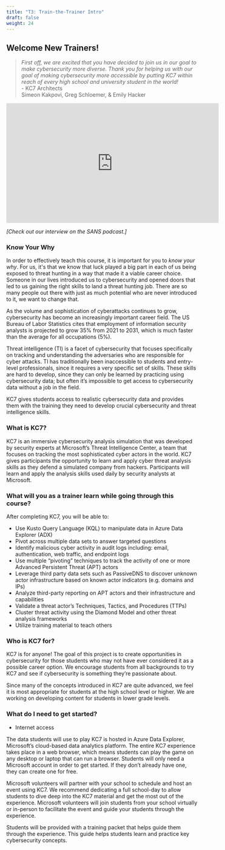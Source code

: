 ```yaml
---
title: "T3: Train-the-Trainer Intro"
draft: false
weight: 24
---
```

## Welcome New Trainers!   
 
>*First off, we are excited that you have decided to join us in our goal to make cybersecurity more diverse. Thank you for helping us with our goal of making cybersecurity more accessible by putting KC7 within reach of every high school and university student in the world!*           
            - KC7 Architects         
            Simeon Kakpovi, Greg Schloemer, & Emily Hacker
<!--{{< youtube b82yaK15kfQ >}}-->
<p style="text-align: center;"><iframe width="560" height="315" src="https://www.youtube.com/embed/b82yaK15kfQ" frameborder="0" allow="accelerometer; autoplay; encrypted-media; gyroscope; picture-in-picture" allowfullscreen></iframe></p>

*[Check out our interview on the SANS podcast.]*
### Know Your Why

In order to effectively teach this course, it is important for you to *know your why*. For us, it's that we know that luck played a big part in each of us being exposed to threat hunting in a way that made it a viable career choice. Someone in our lives introduced us to cybersecurity and opened doors that led to us gaining the right skills to land a threat hunting job. There are so many people out there with just as much potential who are never introduced to it, we want to change that.

As the volume and sophistication of cyberattacks continues to grow, cybersecurity has become an increasingly important career field. The US Bureau of Labor Statistics cites that employment of information security analysts is projected to grow 35% from 2021 to 2031, which is much faster than the average for all occupations (5%). 

Threat intelligence (TI) is a facet of cybersecurity that focuses specifically on tracking and understanding the adversaries who are responsible for cyber attacks. TI has traditionally been inaccessible to students and entry-level professionals, since it requires a very specific set of skills. These skills are hard to develop, since they can only be learned by practicing using cybersecurity data; but often it’s impossible to get access to cybersecurity data without a job in the field.  

KC7 gives students access to realistic cybersecurity data and provides them with the training they need to develop crucial cybersecurity and threat intelligence skills.  

### What is KC7?
KC7 is an immersive cybersecurity analysis simulation that was developed by security experts at Microsoft’s Threat Intelligence Center, a team that focuses on tracking the most sophisticated cyber actors in the world. KC7 gives participants the opportunity to learn and apply cyber threat analysis skills as they defend a simulated company from hackers. Participants will learn and apply the analysis skills used daily by security analysts at Microsoft. 

### What will you as a trainer learn while going through this course? 
After completing KC7, you will be able to:    
-  Use Kusto Query Language (KQL) to manipulate data in Azure Data Explorer (ADX)    
-  Pivot across multiple data sets to answer targeted questions     
-  Identify malicious cyber activity in audit logs including: email, authentication, web traffic, and endpoint logs     
-  Use multiple “pivoting” techniques to track the activity of one or more Advanced Persistent Threat (APT) actors     
-  Leverage third party data sets such as PassiveDNS to discover unknown actor infrastructure based on known actor indicators (e.g. domains and IPs)     
-  Analyze third-party reporting on APT actors and their infrastructure and capabilities     
-  Validate a threat actor’s Techniques, Tactics, and Procedures (TTPs)     
-  Cluster threat activity using the Diamond Model and other threat analysis frameworks    
-  Utilize training material to teach others    

### Who is KC7 for? 
KC7 is for anyone! The goal of this project is to create opportunities in cybersecurity for those students who may not have ever considered it as a possible career option. We encourage students from all backgrounds to try KC7 and see if cybersecurity is something they’re passionate about. 

Since many of the concepts introduced in KC7 are quite advanced, we feel it is most appropriate for students at the high school level or higher. We are working on developing content for students in lower grade levels.  

### What do I need to get started? 
-  Internet access    

The data students will use to play KC7 is hosted in Azure Data Explorer, Microsoft’s cloud-based data analytics platform. The entire KC7 experience takes place in a web browser, which means students can play the game on any desktop or laptop that can run a browser. Students will only need a Microsoft account in order to get started. If they don’t already have one, they can create one for free.      

Microsoft volunteers will partner with your school to schedule and host an event using KC7. We recommend dedicating a full school-day to allow students to dive deep into the KC7 material and get the most out of the experience. Microsoft volunteers will join students from your school virtually or in-person to facilitate the event and guide your students through the experience.      

Students will be provided with a training packet that helps guide them through the experience. This guide helps students learn and practice key cybersecurity concepts. 

